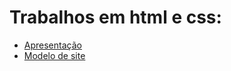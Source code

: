   <h1>Trabalhos em html e css:</h1>
   <ul>
       <li>  <a href="https://gabrielvicentte.github.io/html-e-css/desafios/desafio1/">Apresentação</a>
   <li>  <a href="https://gabrielvicentte.github.io/html-e-css/desafios/desafio3/seletor01.html">Modelo de site</a></li></li>
   </ul>
